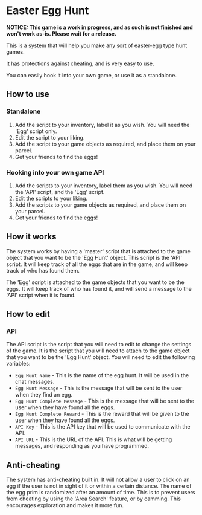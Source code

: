 # Easter Egg Hunt

**NOTICE: This game is a work in progress, and as such is not finished and won't work as-is. Please wait for a release.**

This is a system that will help you make any sort of easter-egg type hunt games.

It has protections against cheating, and is very easy to use.

You can easily hook it into your own game, or use it as a standalone.

## How to use

### Standalone

1. Add the script to your inventory, label it as you wish. You will need the 'Egg' script only.
2. Edit the script to your liking.
3. Add the script to your game objects as required, and place them on your parcel.
4. Get your friends to find the eggs!

### Hooking into your own game API

1. Add the scripts to your inventory, label them as you wish. You will need the 'API' script, and the 'Egg' script.
2. Edit the scripts to your liking.
3. Add the scripts to your game objects as required, and place them on your parcel.
4. Get your friends to find the eggs!

## How it works

The system works by having a 'master' script that is attached to the game object that you want to be the 'Egg Hunt' object. This script is the 'API' script. It will keep track of all the eggs that are in the game, and will keep track of who has found them.

The 'Egg' script is attached to the game objects that you want to be the eggs. It will keep track of who has found it, and will send a message to the 'API' script when it is found.

## How to edit

### API

The API script is the script that you will need to edit to change the settings of the game. It is the script that you will need to attach to the game object that you want to be the 'Egg Hunt' object. You will need to edit the following variables:

* `Egg Hunt Name` - This is the name of the egg hunt. It will be used in the chat messages.
* `Egg Hunt Message` - This is the message that will be sent to the user when they find an egg.
* `Egg Hunt Complete Message` - This is the message that will be sent to the user when they have found all the eggs.
* `Egg Hunt Complete Reward` - This is the reward that will be given to the user when they have found all the eggs.
* `API Key` - This is the API key that will be used to communicate with the API.
* `API URL` - This is the URL of the API. This is what will be getting messages, and responding as you have programmed.

## Anti-cheating

The system has anti-cheating built in. It will not allow a user to click on an egg if the user is not in sight of it or within a certain distance. The name of the egg prim is randomized after an amount of time. This is to prevent users from cheating by using the 'Area Search' feature, or by camming. This encourages exploration and makes it more fun.